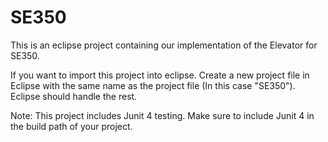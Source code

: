 SE350
=====
This is an eclipse project containing our implementation of the Elevator for SE350.

If you want to import this project into eclipse. Create a new project file in Eclipse
with the same name as the project file (In this case "SE350"). Eclipse should handle
the rest.

Note: This project includes Junit 4 testing. Make sure to include Junit 4 in the build path of
your project.
